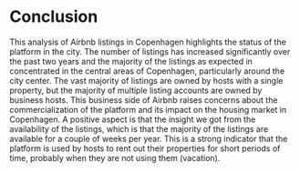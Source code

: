 # Conclusion
This analysis of Airbnb listings in Copenhagen highlights the status of the platform in the city. The number of listings has increased significantly over the past two years and the majority of the listings as expected in concentrated in the central areas of Copenhagen, particularly around the city center. The vast majority of listings are owned by hosts with a single property, but the majority of multiple listing accounts are owned by business hosts. This business side of Airbnb raises concerns about the commercialization of the platform and its impact on the housing market in Copenhagen. A positive aspect is that the insight we got from the availability of the listings, which is that the majority of the listings are available for a couple of weeks per year. This is a strong indicator that the platform is used by hosts to rent out their properties for short periods of time, probably when they are not using them (vacation).
